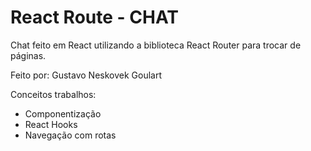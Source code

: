 # React Route - CHAT
<p>Chat feito em React utilizando a biblioteca React Router para trocar de páginas.</p>
<p>Feito por: Gustavo Neskovek Goulart</p>
<p>Conceitos trabalhos:</p>
<ul>
  <li>Componentização</li>
  <li>React Hooks</li>
  <li>Navegação com rotas</li>
</ul>
